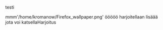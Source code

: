 testi

mmm'/home/kromanow/Firefox_wallpaper.png' ööööö   harjoitellaan lisäää  jota voi katsellaHarjoitus
